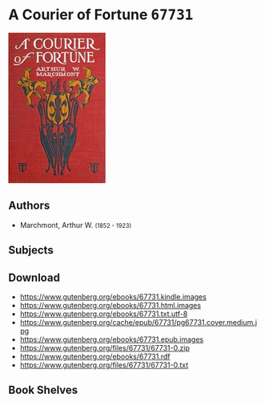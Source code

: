 # A Courier of Fortune <kbd>67731</kbd>

![](./cover.medium.jpg "")

## Authors


 - Marchmont, Arthur W. <small>(1852 - 1923)</small>

## Subjects



## Download


 - https://www.gutenberg.org/ebooks/67731.kindle.images
 - https://www.gutenberg.org/ebooks/67731.html.images
 - https://www.gutenberg.org/ebooks/67731.txt.utf-8
 - https://www.gutenberg.org/cache/epub/67731/pg67731.cover.medium.jpg
 - https://www.gutenberg.org/ebooks/67731.epub.images
 - https://www.gutenberg.org/files/67731/67731-0.zip
 - https://www.gutenberg.org/ebooks/67731.rdf
 - https://www.gutenberg.org/files/67731/67731-0.txt

## Book Shelves


